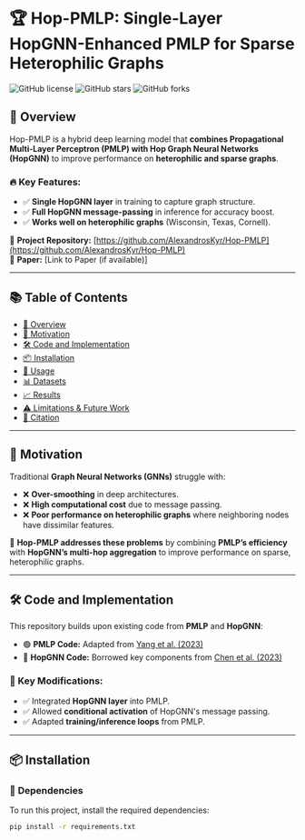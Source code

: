 # 🏆 Hop-PMLP: Single-Layer HopGNN-Enhanced PMLP for Sparse Heterophilic Graphs

![GitHub license](https://img.shields.io/github/license/AlexandrosKyr/Hop-PMLP)
![GitHub stars](https://img.shields.io/github/stars/AlexandrosKyr/Hop-PMLP?style=social)
![GitHub forks](https://img.shields.io/github/forks/AlexandrosKyr/Hop-PMLP?style=social)

## 🚀 Overview
Hop-PMLP is a hybrid deep learning model that **combines Propagational Multi-Layer Perceptron (PMLP) with Hop Graph Neural Networks (HopGNN)** to improve performance on **heterophilic and sparse graphs**.

### 🔥 Key Features:
- ✅ **Single HopGNN layer** in training to capture graph structure.
- ✅ **Full HopGNN message-passing** in inference for accuracy boost.
- ✅ **Works well on heterophilic graphs** (Wisconsin, Texas, Cornell).

🔗 **Project Repository:** [https://github.com/AlexandrosKyr/Hop-PMLP](https://github.com/AlexandrosKyr/Hop-PMLP)  
📄 **Paper:** [Link to Paper (if available)]  

---

## 📚 Table of Contents
- [🚀 Overview](#-overview)
- [📌 Motivation](#-motivation)
- [🛠️ Code and Implementation](#️-code-and-implementation)
- [📦 Installation](#-installation)
- [📝 Usage](#-usage)
- [📊 Datasets](#-datasets)
- [📈 Results](#-results)
- [⚠️ Limitations & Future Work](#️-limitations--future-work)
- [📖 Citation](#-citation)

---

## 📌 Motivation
Traditional **Graph Neural Networks (GNNs)** struggle with:
- ❌ **Over-smoothing** in deep architectures.
- ❌ **High computational cost** due to message passing.
- ❌ **Poor performance on heterophilic graphs** where neighboring nodes have dissimilar features.

🚀 **Hop-PMLP addresses these problems** by combining **PMLP’s efficiency** with **HopGNN’s multi-hop aggregation** to improve performance on sparse, heterophilic graphs.

---

## 🛠️ Code and Implementation
This repository builds upon existing code from **PMLP** and **HopGNN**:

- 🟢 **PMLP Code:** Adapted from [Yang et al. (2023)](https://github.com/chr26195/PMLP)
- 🔵 **HopGNN Code:** Borrowed key components from [Chen et al. (2023)](https://github.com/JC-202/HopGNN)

### 🔑 Key Modifications:
- ✅ Integrated **HopGNN layer** into PMLP.
- ✅ Allowed **conditional activation** of HopGNN's message passing.
- ✅ Adapted **training/inference loops** from PMLP.

---

## 📦 Installation
### 🔧 **Dependencies**
To run this project, install the required dependencies:

```bash
pip install -r requirements.txt
